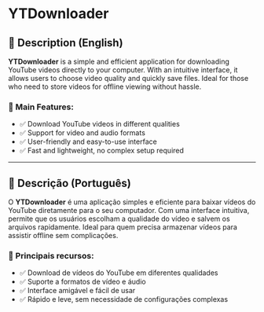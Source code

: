 # YTDownloader


## 📝 Description (English)  
**YTDownloader** is a simple and efficient application for downloading YouTube videos directly to your computer. With an intuitive interface, it allows users to choose video quality and quickly save files. Ideal for those who need to store videos for offline viewing without hassle.  

### 🔹 Main Features:  
- ✅ Download YouTube videos in different qualities  
- ✅ Support for video and audio formats  
- ✅ User-friendly and easy-to-use interface  
- ✅ Fast and lightweight, no complex setup required  

---

## 📝 Descrição (Português)  
O **YTDownloader** é uma aplicação simples e eficiente para baixar vídeos do YouTube diretamente para o seu computador. Com uma interface intuitiva, permite que os usuários escolham a qualidade do vídeo e salvem os arquivos rapidamente. Ideal para quem precisa armazenar vídeos para assistir offline sem complicações.  

### 🔹 Principais recursos:  
- ✅ Download de vídeos do YouTube em diferentes qualidades  
- ✅ Suporte a formatos de vídeo e áudio  
- ✅ Interface amigável e fácil de usar  
- ✅ Rápido e leve, sem necessidade de configurações complexas  